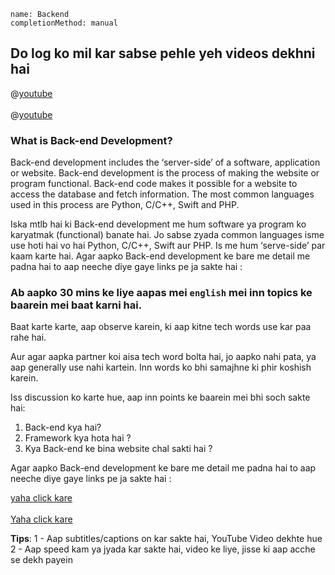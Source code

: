 ```ngMeta
name: Backend
completionMethod: manual
```


## Do log ko mil kar sabse pehle yeh videos dekhni hai
@[youtube](xXpwMzyhBqI&t=335s)<br><br>
@[youtube](j9wWPEmxSZg)


### What is Back-end Development?

Back-end development includes the ‘server-side’ of a software, application or website.  Back-end development is the process of making the website or program functional. Back-end code makes it possible for a website to access the database and fetch information. The most common languages used in this process are Python, C/C++, Swift  and PHP. 

Iska mtlb hai ki Back-end development me hum software ya program ko karyatmak (functional) banate hai. Jo sabse zyada common languages isme use hoti hai vo hai Python, C/C++, Swift  aur PHP. Is me hum ‘serve-side’ par kaam karte hai.
Agar aapko Back-end development ke bare me detail me padna hai to aap neeche diye gaye links pe ja sakte hai :

### Ab aapko 30 mins ke liye aapas mei `english` mei inn topics ke baarein mei baat karni hai.
Baat karte karte, aap observe karein, ki aap kitne tech words use kar paa rahe hai.

Aur agar aapka partner koi aisa tech word bolta hai, jo aapko nahi pata, ya aap generally use nahi kartein. Inn words ko bhi samajhne ki phir koshish karein.

Iss discussion ko karte hue, aap inn points ke baarein mei bhi soch sakte hai:

1. Back-end kya hai?
2. Framework kya hota hai ?
3. Kya Back-end ke bina website chal sakti hai ?


Agar aapko Back-end development ke bare me detail me padna hai to aap neeche diye gaye links pe ja sakte hai :

<span><a href="https://en.wikipedia.org/wiki/Front_and_back_ends">yaha click kare</a></span><br><br>
<span><a href="https://www.coursereport.com/blog/front-end-development-vs-back-end-development-where-to-start">Yaha click kare</a></span>

**Tips**:
1 - Aap subtitles/captions on kar sakte hai, YouTube Video dekhte hue
2 - Aap speed kam ya jyada kar sakte hai, video ke liye, jisse ki aap acche se dekh payein
